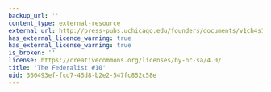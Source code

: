 ```yaml
---
backup_url: ''
content_type: external-resource
external_url: http://press-pubs.uchicago.edu/founders/documents/v1ch4s19.html
has_external_licence_warning: true
has_external_license_warning: true
is_broken: ''
license: https://creativecommons.org/licenses/by-nc-sa/4.0/
title: 'The Federalist #10'
uid: 360493ef-fcd7-45d8-b2e2-547fc852c58e
---
```

